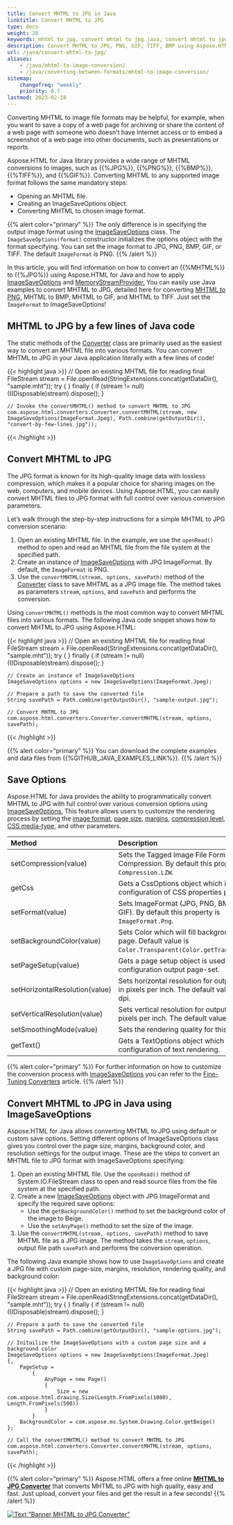 ```yaml
---
title: Convert MHTML to JPG in Java
linktitle: Convert MHTML to JPG
type: docs
weight: 20
keywords: mhtml to jpg, convert mhtml to jpg java, convert mhtml to jpg, mhtml to jpg conversion, mhtml to jpg converter, save options, java code
description: Convert MHTML to JPG, PNG, GIF, TIFF, BMP using Aspose.HTML for Java. Consider various MHTML to JPG conversion scenarios in Java code.
url: /java/convert-mhtml-to-jpg/
aliases: 
    - /java/mhtml-to-image-conversion/
    - /java/converting-between-formats/mhtml-to-image-conversion/
sitemap:
    changefreq: "weekly"
    priority: 0.7
lastmod: 2023-02-28
---
```


<link href="./../style.css" rel="stylesheet" type="text/css" />

Converting MHTML to image file formats may be helpful, for example,  when you want to save a copy of a web page for archiving or share the content of a web page with someone who doesn't have Internet access or to embed a screenshot of a web page into other documents, such as presentations or reports.

Aspose.HTML for Java library provides a wide range of MHTML conversions to images, such as {{%JPG%}}, {{%PNG%}}, {{%BMP%}}, {{%TIFF%}}, and {{%GIF%}}. Converting MHTML to any supported image format follows the same mandatory steps:
 - Opening an MHTML file.
 - Creating an ImageSaveOptions object.
 - Converting MHTML to chosen image format.

{{% alert color="primary" %}}
The only difference is in specifying the output image format using the [ImageSaveOptions](https://reference.aspose.com/html/java/com.aspose.html.saving/imagesaveoptions) class. The `ImageSaveOptions(format)` constructor initializes the options object with the format specifying. You can set the image format to JPG, PNG, BMP, GIF, or TIFF. The default `ImageFormat` is PNG.
{{% /alert %}}

In this article, you will find information on how to convert an {{%MHTML%}} to {{%JPG%}} using Aspose.HTML for Java and how to apply [ImageSaveOptions](https://reference.aspose.com/html/java/com.aspose.html.saving/imagesaveoptions) and [MemoryStreamProvider.](https://reference.aspose.com/html/java/com.aspose.html/package-frame) You can easily use Java examples to convert MHTML to JPG, detailed here for converting [MHTML to PNG,](/html/java/convert-mhtml-to-png/) MHTML to BMP, MHTML to GIF, and MHTML to TIFF. Just set the `ImageFormat` to ImageSaveOptions! 

## **MHTML to JPG by a few lines of Java code**

The static methods of the [Converter](https://reference.aspose.com/html/java/com.aspose.html.converters/converter) class are primarily used as the easiest way to convert an MHTML file into various formats. You can convert MHTML to JPG in your Java application literally with a few lines of code!

{{< highlight java >}}
    // Open an existing MHTML file for reading
    final  FileStream stream = File.openRead(StringExtensions.concat(getDataDir(),  "sample.mht"));
    try {        }
    finally { if (stream != null) ((IDisposable)stream).dispose(); }

    // Invoke the convertMHTML() method to convert MHTML to JPG
    com.aspose.html.converters.Converter.convertMHTML(stream, new ImageSaveOptions(ImageFormat.Jpeg), Path.combine(getOutputDir(), "convert-by-few-lines.jpg"));
{{< /highlight >}}

## **Convert MHTML to JPG** 

The JPG format is known for its high-quality image data with lossless compression, which makes it a popular choice for sharing images on the web, computers, and mobile devices. Using Aspose.HTML, you can easily convert MHTML files to JPG format with full control over various conversion parameters.

Let’s walk through the step-by-step instructions for a simple MHTML to JPG conversion scenario:

1. Open an existing MHTML file. In the example, we use the `openRead()` method to open and read an MHTML file from the file system at the specified path.
1. Create an instance of [ImageSaveOptions](https://reference.aspose.com/html/java/com.aspose.html.saving/imagesaveoptions) with JPG ImageFormat. By default, the `ImageFormat` is PNG.
1. Use the `convertMHTML(stream, options, savePath)` method of the [Converter](https://reference.aspose.com/html/java/com.aspose.html.converters/converter) class to save MHTML as a JPG image file. The method takes as parameters `stream`, `options`, and `savePath` and performs the conversion.

Using `convertMHTML()` methods is the most common way to convert MHTML files into various formats. The following Java code snippet shows how to convert MHTML to JPG using Aspose.HTML:

{{< highlight java >}}
    // Open an existing MHTML file for reading
    final  FileStream stream = File.openRead(StringExtensions.concat(getDataDir(),  "sample.mht"));
    try {        }
    finally { if (stream != null) ((IDisposable)stream).dispose(); }
                    
    // Create an instance of ImageSaveOptions
    ImageSaveOptions options = new ImageSaveOptions(ImageFormat.Jpeg);

    // Prepare a path to save the converted file 
    String savePath = Path.combine(getOutputDir(), "sample-output.jpg");

    // Convert MHTML to JPG
    com.aspose.html.converters.Converter.convertMHTML(stream, options, savePath);      
{{< /highlight >}}

{{% alert color="primary" %}}
You can download the complete examples and data files from {{%GITHUB_JAVA_EXAMPLES_LINK%}}.
{{% /alert %}}

## **Save Options**

Aspose.HTML for Java provides the ability to programmatically convert MHTML to JPG with full control over various conversion options using [ImageSaveOptions.](https://reference.aspose.com/html/java/com.aspose.html.saving/imagesaveoptions) This feature allows users to customize the rendering process by setting the [image format](https://reference.aspose.com/html/java/com.aspose.html.rendering.image/ImageFormat), [page size](https://reference.aspose.com/html/java/com.aspose.html.rendering/RenderingOptions#getPageSetup--), [margins](https://reference.aspose.com/html/java/com.aspose.html.drawing/Page#getMargin--), [compression level](https://reference.aspose.com/html/java/com.aspose.html.rendering.image/Compression), [CSS media-type](https://reference.aspose.com/html/java/com.aspose.html.rendering/MediaType), and other parameters.

| Method                                                     | Description                                                  |
| :----------------------------------------------------------- | :----------------------------------------------------------- |
| setCompression(value)| Sets the Tagged Image File Format (TIFF) Compression. By default this property is `Compression.LZW`.|
| getCss | Gets a CssOptions object which is used for configuration of CSS properties processing. |
| setFormat(value)| Sets ImageFormat (JPG, PNG, BMP, TIFF, or GIF). By default this property is `ImageFormat.Png`. |
| setBackgroundColor(value) | Sets Color which will fill background of every page. Default value is `Color.Transparent(Color.getTransparent())`. |
| setPageSetup(value) | Gets a page setup object is used for configuration output page-set.|
| setHorizontalResolution(value) | Sets horizontal resolution for output images in pixels per inch. The default value is 300 dpi. |
| setVerticalResolution(value) | Sets vertical resolution for output images in pixels per inch. The default value is 300 dpi. |
| setSmoothingMode(value) | Sets the rendering quality for this image. |
| getText() | Gets a TextOptions object which is used for configuration of text rendering. |

{{% alert color="primary" %}}
For further information on how to customize the conversion process with [ImageSaveOptions](https://reference.aspose.com/html/java/com.aspose.html.saving/imagesaveoptions) you can refer to the [Fine-Tuning Converters](/html/java/converting-between-formats/fine-tuning-converters/) article.
{{% /alert %}}

## **Convert MHTML to JPG in Java using ImageSaveOptions**

Aspose.HTML for Java allows converting MHTML to JPG using default or custom save options. Setting different options of ImageSaveOptions class gives you control over the page size, margins, background color, and resolution settings for the output image. These are the steps to convert an MHTML file to JPG format with ImageSaveOptions specifying:  

1. Open an existing MHTML file. Use the `openRead()` method of System.IO.FileStream class to open and read source files from the file system at the specified path.
2. Create a new [ImageSaveOptions](https://reference.aspose.com/html/java/com.aspose.html.saving/imagesaveoptions) object with JPG ImageFormat and specify the required save options:     
    - Use the `getBackgroundColor()` method to set the background color of the image to Beige.
    - Use the `setAnyPage()` method to set the size of the image.
3. Use the `convertMHTML(stream, options, savePath)` method to save MHTML file as a JPG image. The method takes the `stream`, `options`, output file path `savePath` and performs the conversion operation.

The following Java example shows how to use `ImageSaveOptions` and create a JPG file with custom page-size, margins, resolution, rendering quality, and background color:

{{< highlight java >}}
    // Open an existing MHTML file for reading
    final  FileStream stream = File.openRead(StringExtensions.concat(getDataDir(),  "sample.mht"));
    try {        }
    finally { if (stream != null) ((IDisposable)stream).dispose(); }

    // Prepare a path to save the converted file 
    String savePath = Path.combine(getOutputDir(), "sample-options.jpg");

    // Initailize the ImageSaveOptions with a custom page size and a background color 
    ImageSaveOptions options = new ImageSaveOptions(ImageFormat.Jpeg)
    {,
        PageSetup =
            {
                AnyPage = new Page()
                {
                    Size = new com.aspose.html.drawing.Size(Length.FromPixels(1000), Length.FromPixels(500))
                }
            }
        BackgroundColor = com.aspose.ms.System.Drawing.Color.getBeige()
    };

    // Call the convertMHTML() method to convert MHTML to JPG
    com.aspose.html.converters.Converter.convertMHTML(stream, options, savePath);    
{{< /highlight >}}

<!--## **Output Stream Providers**

You can implement the [MemoryStreamProvider](https://reference.aspose.com/html/java/com.aspose.html/package-frame) interface to manually control the process of saving files in remote storage such as the cloud or database. This interface works as a callback object that creates a stream at the beginning of the document/page (depending on the output format) and releases the created stream after rendering the document/page. By implementing this interface, you can fully control the file creation process in remote storage.

{{% alert color="primary" %}}
Aspose.HTML for Java provides various types of output formats for rendering operations. Some of these formats produce a single output file (for instance PDF, {{%XPS%}}), others create multiple files (Image formats JPG, PNG, etc.).
{{% /alert %}} 

The following example demonstrates how to implement and use a custom *MemoryStreamProvider* in your Java application:

{{< highlight java >}}

{{< /highlight >}}

{{< highlight java >}}

{{< /highlight >}}-->

{{% alert color="primary" %}}
Aspose.HTML offers a free online [**MHTML to JPG Converter**](https://products.aspose.app/html/conversion/mhtml-to-jpg) that converts MHTML to JPG with high quality, easy and fast. Just upload, convert your files and get the result in a few seconds!
{{% /alert %}}

<a href="https://products.aspose.app/html/conversion/mhtml-to-jpg" target="_blank">![Text "Banner MHTML to JPG Converter"](./../../../mhtml-to-jpg.png#center)</a>